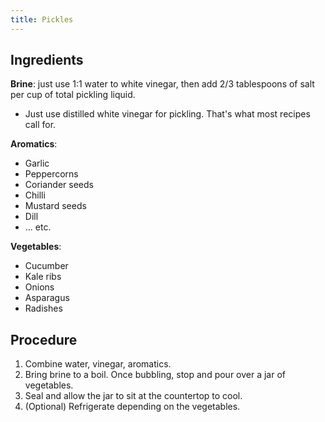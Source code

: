 ```yaml
---
title: Pickles
---
```


## Ingredients
**Brine**: just use 1:1 water to white vinegar, then add 2/3 tablespoons of salt per cup of total pickling liquid. 
- Just use distilled white vinegar for pickling. That's what most recipes call for.

**Aromatics**:
- Garlic
- Peppercorns
- Coriander seeds
- Chilli
- Mustard seeds
- Dill
- ... etc.

**Vegetables**:
- Cucumber
- Kale ribs
- Onions
- Asparagus
- Radishes

## Procedure
1. Combine water, vinegar, aromatics.
2. Bring brine to a boil. Once bubbling, stop and pour over a jar of vegetables.
3. Seal and allow the jar to sit at the countertop to cool.
4. (Optional) Refrigerate depending on the vegetables.
